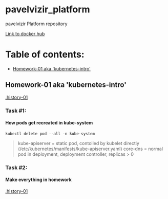 # pavelvizir_platform
pavelvizir Platform repository  

[Link to docker hub](https://hub.docker.com/r/pavelvizir)

# Table of contents:  
- [Homework-01 aka 'kubernetes-intro'](#homework-01-aka-kubernetes-intro)  

## Homework-01 aka 'kubernetes-intro'  
[.history-01](https://github.com/otus-kuber-2019-06/pavelvizir_platform/blob/kubernetes-intro/.history-01)  
### Task \#1:  
#### How pods get recreated in kube-system

`kubectl delete pod --all -n kube-system`

> kube-apiserver = static pod, contolled by kubelet directly (/etc/kubernetes/manifests/kube-apiserver.yaml)
> core-dns = normal pod in deployment, deployment controller, replicas > 0

### Task \#2:  
#### Make everything in homework

[.history-01](https://github.com/otus-kuber-2019-06/pavelvizir_platform/blob/kubernetes-intro/.history-01)
